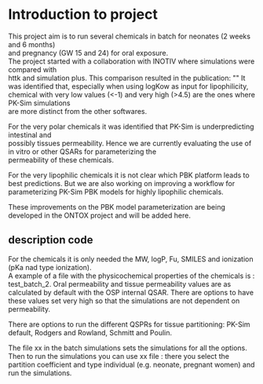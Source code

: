 # Introduction to project

This project aim is to run several chemicals in batch for neonates (2 weeks and 6 months)<br /> 
and pregnancy (GW 15 and 24) for oral exposure.   
The project started with a collaboration with INOTIV where simulations were compared with <br />
httk and simulation plus.
This comparison resulted in the publication: ""
It was identified that, especially when using logKow as input for lipophilicity, <br />
chemical with very low values (<-1) and very high (>4.5) are the ones where PK-Sim simulations <br />
are more distinct from the other softwares.

For the very polar chemicals it was identified that PK-Sim is underpredicting intestinal and<br />
possibly tissues permeability.
Hence we are currently evaluating the use of in vitro or other QSARs for parameterizing the <br />
permeability of these chemicals. 

For the very lipophilic chemicals it is not clear which PBK platform leads to best predictions.
But we are also working on improving a workflow for parameterizing PK-Sim PBK models for highly lipophilic chemicals.

These improvements on the PBK model parameterization are being developed in the ONTOX project and will be added here. 

## description code
For the chemicals it is only needed the MW, logP, Fu, SMILES and ionization (pKa nad type ionization). <br />
A example of a file with the physicochemical properties of the chemicals is :  test_batch_2.
Oral permeability and tissue permeability values are as calculated by default with the OSP internal QSAR. 
There are options to have these values set very high so that the simulations are not dependent on permeability. 

There are options to run the different QSPRs for tissue partitioning: 
PK-Sim default, Rodgers and Rowland, Schmitt and Poulin. 

The file xx in the batch simulations sets the simulations for all the options. 
Then to run the simulations you can use xx file :
there you select the partition coefficient and type individual (e.g. neonate, pregnant women) and run the simulations.
 


